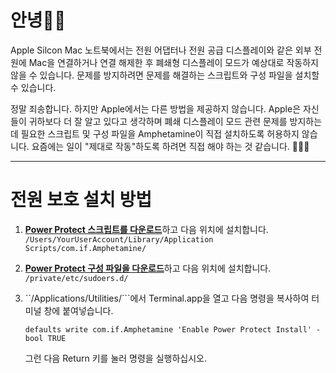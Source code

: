 # 안녕👋🏼

Apple Silcon Mac 노트북에서는 전원 어댑터나 전원 공급 디스플레이와 같은 외부 전원에 Mac을 연결하거나 연결 해제한 후 폐쇄형 디스플레이 모드가 예상대로 작동하지 않을 수 있습니다. 문제를 방지하려면 문제를 해결하는 스크립트와 구성 파일을 설치할 수 있습니다.

정말 죄송합니다. 하지만 Apple에서는 다른 방법을 제공하지 않습니다. Apple은 자신들이 귀하보다 더 잘 알고 있다고 생각하며 폐쇄 디스플레이 모드 관련 문제를 방지하는 데 필요한 스크립트 및 구성 파일을 Amphetamine이 직접 설치하도록 허용하지 않습니다. 요즘에는 일이 "제대로 작동"하도록 하려면 직접 해야 하는 것 같습니다. 🔨💪🏼

---

# 전원 보호 설치 방법

1. <b>[Power Protect 스크립트를 다운로드](https://raw.githubusercontent.com/x74353/Amphetamine/master/Files/PowerProtect_Script.zip)</b>하고 다음 위치에 설치합니다.<BR>
     ```/Users/YourUserAccount/Library/Application Scripts/com.if.Amphetamine/```

2. <b>[Power Protect 구성 파일을 다운로드](https://raw.githubusercontent.com/x74353/Amphetamine/master/Files/PowerProtect_Configuration.zip)</b>하고 다음 위치에 설치합니다.<BR >
     ```/private/etc/sudoers.d/```

3. ``/Applications/Utilities/```에서 Terminal.app을 열고 다음 명령을 복사하여 터미널 창에 붙여넣습니다.<BR>

     ```defaults write com.if.Amphetamine 'Enable Power Protect Install' -bool TRUE```

    그런 다음 Return 키를 눌러 명령을 실행하십시오.
